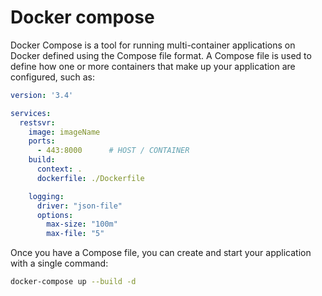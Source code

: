 # Docker compose 

Docker Compose is a tool for running multi-container applications on Docker defined using
the Compose file format. A Compose file is used to define how one or more containers that 
make up your application are configured, such as:

```yml
version: '3.4'

services:
  restsvr:
    image: imageName
    ports:
      - 443:8000      # HOST / CONTAINER
    build:
      context: .
      dockerfile: ./Dockerfile

    logging:
      driver: "json-file"
      options:
        max-size: "100m"
        max-file: "5"
```
Once you have a Compose file, you can create and start your application with a single command:

```sh
docker-compose up --build -d
```

<!--  Script to show the footer   -->
<html>
<script
    src="https://code.jquery.com/jquery-3.3.1.js"
    integrity="sha256-2Kok7MbOyxpgUVvAk/HJ2jigOSYS2auK4Pfzbm7uH60="
    crossorigin="anonymous">
</script>
<script>
$(function(){
  $("#footer").load("../../footers/footer_first_level_depth.html");
});
</script>
<body>
<div id="footer"></div>
</body>
</html>
